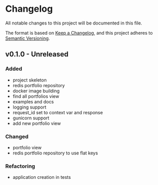# Changelog

All notable changes to this project will be documented in this file.

The format is based on [Keep a Changelog](https://keepachangelog.com/en/1.0.0/),
and this project adheres to [Semantic Versioning](https://semver.org/spec/v2.0.0.html).

## v0.1.0 - Unreleased

### Added
- project skeleton
- redis portfolio repository
- docker image building
- find all portfolios view
- examples and docs
- logging support
- request_id set to context var and response
- gunicorn support
- add new portfolio view

### Changed
- portfolio view
- redis portfolio repository to use flat keys

### Refactoring
- application creation in tests
